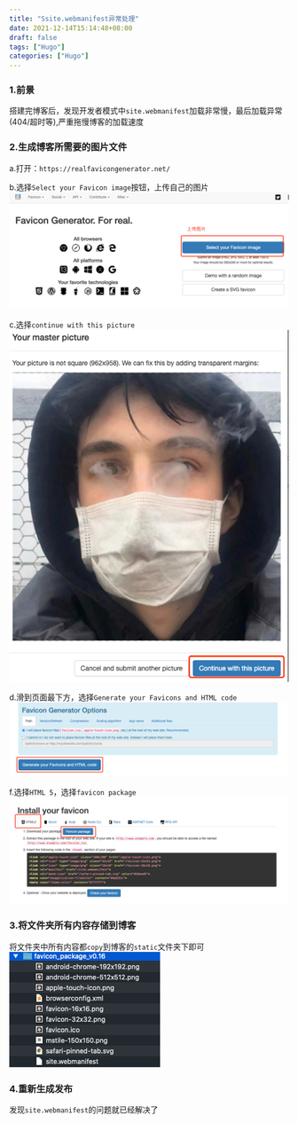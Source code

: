 ```yaml
---
title: "Ssite.webmanifest异常处理"
date: 2021-12-14T15:14:48+08:00
draft: false
tags: ["Hugo"]
categories: ["Hugo"]
---
```


### 1.前景
搭建完博客后，发现开发者模式中`site.webmanifest`加载非常慢，最后加载异常(404/超时等),严重拖慢博客的加载速度


### 2.生成博客所需要的图片文件

a.打开：`https://realfavicongenerator.net/`

b.选择`Select your Favicon image`按钮，上传自己的图片
![img35.png](../../static/img/img35.png)

c.选择`continue with this picture`
![img34.png](../../static/img/img34.png)

d.滑到页面最下方，选择`Generate your Favicons and HTML code`
![img36.png](../../static/img/img36.png)

f.选择`HTML 5`，选择`favicon package`
![img37.png](../../static/img/img37.png)

### 3.将文件夹所有内容存储到博客
将文件夹中所有内容都`copy`到博客的`static`文件夹下即可
![img38.png](../../static/img/img38.png)

### 4.重新生成发布
发现`site.webmanifest`的问题就已经解决了
    




